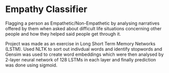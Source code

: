 # Empathy Classifier

Flagging a person as Empathetic/Non-Empathetic by analysing narratives offered by them when asked about difficult life situations concerning other people and how they helped said people get through it. 

Project was made as an exercise in Long Short Term Memory Networks (LSTM). Used NLTK to sort out indivdual words and identify stopwords and Gensim was used to create word embeddings which were then analysed by 2-layer neural network of 128 LSTMs in each layer and finally prediction was done using sigmoid. 
